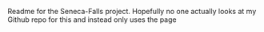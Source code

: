 Readme for the Seneca-Falls project.
Hopefully no one actually looks at my Github repo for this and instead only uses the page
